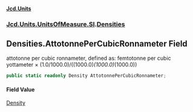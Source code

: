#### [Jcd.Units](index.md 'index')
### [Jcd.Units.UnitsOfMeasure.SI](Jcd.Units.UnitsOfMeasure.SI.md 'Jcd.Units.UnitsOfMeasure.SI').[Densities](Densities.md 'Jcd.Units.UnitsOfMeasure.SI.Densities')

## Densities.AttotonnePerCubicRonnameter Field

attotonne per cubic ronnameter, defined as: femtotonne per cubic yottameter × (1.0/1000.0)/((1000.0)*(1000.0)*(1000.0))

```csharp
public static readonly Density AttotonnePerCubicRonnameter;
```

#### Field Value
[Density](Density.md 'Jcd.Units.UnitTypes.Density')